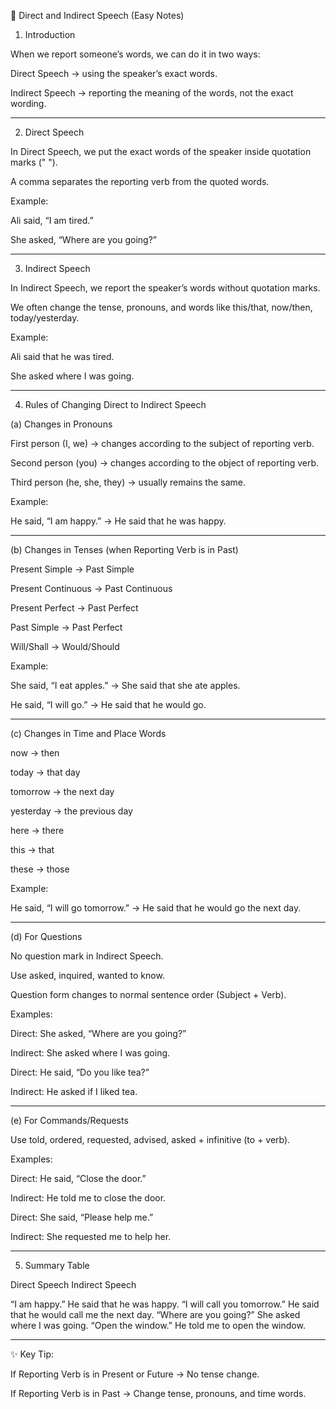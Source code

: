 📘 Direct and Indirect Speech (Easy Notes)

1. Introduction

When we report someone’s words, we can do it in two ways:

Direct Speech → using the speaker’s exact words.

Indirect Speech → reporting the meaning of the words, not the exact wording.



---

2. Direct Speech

In Direct Speech, we put the exact words of the speaker inside quotation marks (" ").

A comma separates the reporting verb from the quoted words.


Example:

Ali said, “I am tired.”

She asked, “Where are you going?”



---

3. Indirect Speech

In Indirect Speech, we report the speaker’s words without quotation marks.

We often change the tense, pronouns, and words like this/that, now/then, today/yesterday.


Example:

Ali said that he was tired.

She asked where I was going.



---

4. Rules of Changing Direct to Indirect Speech

(a) Changes in Pronouns

First person (I, we) → changes according to the subject of reporting verb.

Second person (you) → changes according to the object of reporting verb.

Third person (he, she, they) → usually remains the same.


Example:

He said, “I am happy.” → He said that he was happy.



---

(b) Changes in Tenses (when Reporting Verb is in Past)

Present Simple → Past Simple

Present Continuous → Past Continuous

Present Perfect → Past Perfect

Past Simple → Past Perfect

Will/Shall → Would/Should


Example:

She said, “I eat apples.” → She said that she ate apples.

He said, “I will go.” → He said that he would go.



---

(c) Changes in Time and Place Words

now → then

today → that day

tomorrow → the next day

yesterday → the previous day

here → there

this → that

these → those


Example:

He said, “I will go tomorrow.” → He said that he would go the next day.



---

(d) For Questions

No question mark in Indirect Speech.

Use asked, inquired, wanted to know.

Question form changes to normal sentence order (Subject + Verb).


Examples:

Direct: She asked, “Where are you going?”

Indirect: She asked where I was going.

Direct: He said, “Do you like tea?”

Indirect: He asked if I liked tea.



---

(e) For Commands/Requests

Use told, ordered, requested, advised, asked + infinitive (to + verb).


Examples:

Direct: He said, “Close the door.”

Indirect: He told me to close the door.

Direct: She said, “Please help me.”

Indirect: She requested me to help her.



---

5. Summary Table

Direct Speech	Indirect Speech

“I am happy.”	He said that he was happy.
“I will call you tomorrow.”	He said that he would call me the next day.
“Where are you going?”	She asked where I was going.
“Open the window.”	He told me to open the window.



---

✨️ Key Tip:

If Reporting Verb is in Present or Future → No tense change.

If Reporting Verb is in Past → Change tense, pronouns, and time words.
